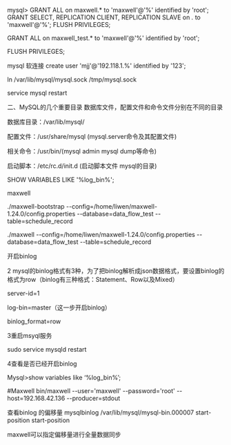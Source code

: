 mysql> 
GRANT ALL on maxwell.* to 'maxwell'@'%' identified by 'root';
 GRANT SELECT, REPLICATION CLIENT, REPLICATION SLAVE on *.* to 'maxwell'@'%';
 FLUSH PRIVILEGES;
 
 
 GRANT ALL on maxwell_test.* to 'maxwell'@'%' identified by 'root';
 
 
  FLUSH PRIVILEGES;
 
 mysql  软连接
 create user 'mjj'@'192.118.1.%' identified by '123';
 
 ln /var/lib/mysql/mysql.sock   /tmp/mysql.sock
 
 service mysql restart  
 
 
 二、MySQL的几个重要目录
 数据库文件，配置文件和命令文件分别在不同的目录
 
 数据库目录：/var/lib/mysql/
 
 配置文件：/usr/share/mysql (mysql.server命令及其配置文件)
 
 相关命令：/usr/bin/(mysql admin mysql dump等命令)
 
 启动脚本：/etc/rc.d/init.d (启动脚本文件 mysql的目录)
 
 
 SHOW VARIABLES LIKE '%log_bin%';
 
 
 maxwell
 
  ./maxwell-bootstrap  --config=/home/liwen/maxwell-1.24.0/config.properties  --database=data_flow_test  --table=schedule_record
  
   ./maxwell  --config=/home/liwen/maxwell-1.24.0/config.properties  --database=data_flow_test  --table=schedule_record
 
 
 开启binlog
 
 2 mysql的binlog格式有3种，为了把binlog解析成json数据格式，要设置binlog的格式为row（binlog有三种格式：Statement、Row以及Mixed）
 
 server-id=1
 
 log-bin=master（这一步开启binlog）
 
 binlog_format=row
 
 3重启msyql服务
 
 sudo service mysqld restart
 
 4查看是否已经开启binlog
 
 Mysql>show variables like ‘%log_bin%’;
 
 #Maxwell
 bin/maxwell --user='maxwell' --password='root' --host=192.168.42.136 --producer=stdout
 
 
 查看binlog   的偏移量
  mysqlbinlog /var/lib/mysql/mysql-bin.000007 start-position start-position
  
  maxwell可以指定偏移量进行全量数据同步  
